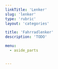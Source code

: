 ```yaml
---
linkTitle: 'Lenker'
slug: 'lenker'
type: 'rubric'
layout: 'categories'

title: 'Fahrradlenker' 
description: 'TODO'

menu:
  - aside_parts


---
```

